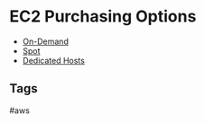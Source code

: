 # EC2 Purchasing Options

* [On-Demand](../202309150316)  
* [Spot](../202309150318)  
* [Dedicated Hosts](../202309150323)  

## Tags
#aws
